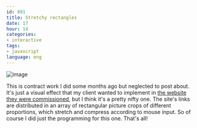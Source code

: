```yaml
---
id: 891
title: Stretchy rectangles
date: 17
hour: 14
categories:
- interactive
tags:
- javascript
language: eng
---
```


![image](/files/2014/06-stretchy-rectangles/fabrics.png "Fabrics")

This is contract work I did some months ago but neglected to post about. It's just a visual effect that my client wanted to implement in [the website they were commissioned](http://www.fildoux.com/), but I think it's a pretty nifty one. The site's links are distributed in an array of rectangular picture crops of different proportions, which stretch and compress according to mouse input. So of course I did just the programming for this one. That's all!
